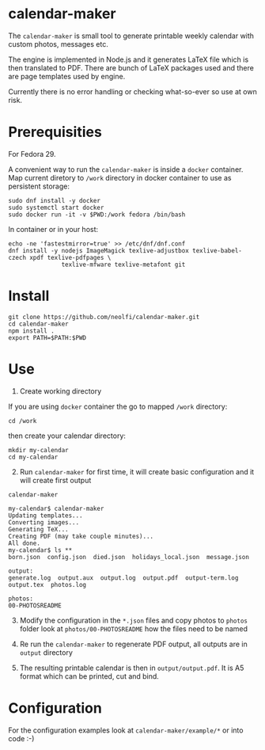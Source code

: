 calendar-maker
==============

The `calendar-maker` is small tool to generate printable weekly calendar
with custom photos, messages etc.

The engine is implemented in Node.js and it generates LaTeX file which
is then translated to PDF. There are bunch of LaTeX packages used and
there are page templates used by engine.

Currently there is no error handling or checking what-so-ever so use at own
risk. 

Prerequisities
==============

For Fedora 29.

A convenient way to run the `calendar-maker` is inside a `docker` container.
Map current diretory to `/work` directory in docker container to use as persistent
storage:

```
sudo dnf install -y docker
sudo systemctl start docker
sudo docker run -it -v $PWD:/work fedora /bin/bash
```

In container or in your host:

```
echo -ne 'fastestmirror=true' >> /etc/dnf/dnf.conf
dnf install -y nodejs ImageMagick texlive-adjustbox texlive-babel-czech xpdf texlive-pdfpages \
               texlive-mfware texlive-metafont git 
```


Install
=======

```
git clone https://github.com/neolfi/calendar-maker.git
cd calendar-maker
npm install .
export PATH=$PATH:$PWD
```

Use
===

1. Create working directory

If you are using `docker` container the go to mapped `/work` directory:

```
cd /work
```

then create your calendar directory:

```
mkdir my-calendar
cd my-calendar
```

2. Run `calendar-maker` for first time, it will create basic configuration and
   it will create first output

```
calendar-maker
```

```
my-calendar$ calendar-maker 
Updating templates...
Converting images...
Generating TeX...
Creating PDF (may take couple minutes)...
All done.
my-calendar$ ls **
born.json  config.json  died.json  holidays_local.json  message.json

output:
generate.log  output.aux  output.log  output.pdf  output-term.log  output.tex  photos.log

photos:
00-PHOTOSREADME
```

3. Modify the configuration in the `*.json` files and copy photos to `photos` folder
   look at `photos/00-PHOTOSREADME` how the files need to be named

4. Re run the `calendar-maker` to regenerate PDF output, all outputs are in `output` directory

5. The resulting printable calendar is then in `output/output.pdf`. It is A5 format which can
   be printed, cut and bind.

Configuration
=============

For the configuration examples look at `calendar-maker/example/*` or into code :-)

